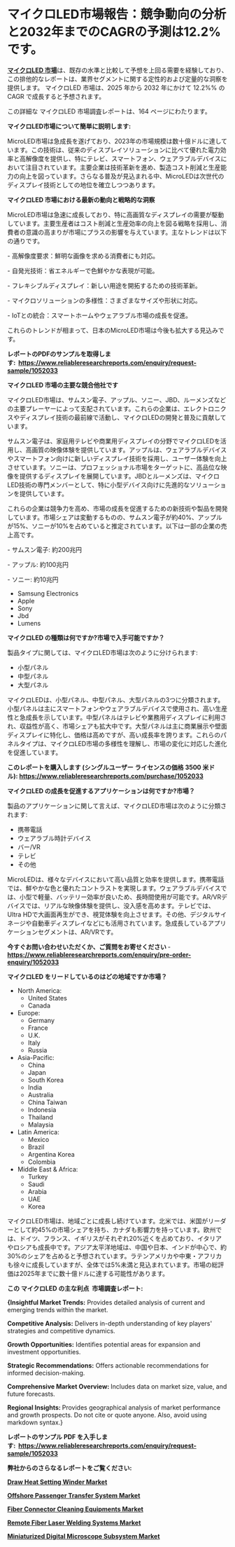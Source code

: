 <p><h1>マイクロLED市場報告：競争動向の分析と2032年までのCAGRの予測は12.2%です。</h1></p><p data-sourcepos="1:1-1:157"><strong><a href="https://www.reliableresearchreports.com/microled-r1052033?utm_campaign=107&utm_medium=36&utm_source=Github&utm_content=ia&utm_term=24022025&utm_id=microled">マイクロLED 市場</a></strong>は、既存の水準と比較して予想を上回る需要を経験しており、この排他的なレポートは、業界セグメントに関する定性的および定量的な洞察を提供します。 マイクロLED 市場は、2025 年から 2032 年にかけて 12.2%% の CAGR で成長すると予想されます。</p>
<p data-sourcepos="3:1-3:50">この詳細な マイクロLED 市場調査レポートは、164 ページにわたります。</p>
<p><strong>マイクロLED市場について簡単に説明します:</strong></p>
<p><p>MicroLED市場は急成長を遂げており、2023年の市場規模は数十億ドルに達しています。この技術は、従来のディスプレイソリューションに比べて優れた電力効率と高解像度を提供し、特にテレビ、スマートフォン、ウェアラブルデバイスにおいて注目されています。主要企業は技術革新を進め、製造コスト削減と生産能力の向上を図っています。さらなる普及が見込まれる中、MicroLEDは次世代のディスプレイ技術としての地位を確立しつつあります。</p></p>
<p><strong>マイクロLED 市場における最新の動向と戦略的な洞察</strong></p>
<p><p>MicroLED市場は急速に成長しており、特に高画質なディスプレイの需要が駆動しています。主要生産者はコスト削減と生産効率の向上を図る戦略を採用し、消費者の意識の高まりが市場にプラスの影響を与えています。主なトレンドは以下の通りです。</p><p>- 高解像度要求：鮮明な画像を求める消費者にも対応。</p><p>- 自発光技術：省エネルギーで色鮮やかな表現が可能。</p><p>- フレキシブルディスプレイ：新しい用途を開拓するための技術革新。</p><p>- マイクロソリューションの多様性：さまざまなサイズや形状に対応。</p><p>- IoTとの統合：スマートホームやウェアラブル市場の成長を促進。 </p><p>これらのトレンドが相まって、日本のMicroLED市場は今後も拡大する見込みです。</p></p>
<p><strong>レポートのPDFのサンプルを取得します</strong><strong>:&nbsp;&nbsp;<a href="https://www.reliableresearchreports.com/enquiry/request-sample/1052033?utm_campaign=107&utm_medium=36&utm_source=Github&utm_content=ia&utm_term=24022025&utm_id=microled">https://www.reliableresearchreports.com/enquiry/request-sample/1052033</a></strong></p>
<p><strong>マイクロLED 市場の主要な競合他社です</strong></p>
<p><p>マイクロLED市場は、サムスン電子、アップル、ソニー、JBD、ルーメンズなどの主要プレーヤーによって支配されています。これらの企業は、エレクトロニクスやディスプレイ技術の最前線で活動し、マイクロLEDの開発と普及に貢献しています。</p><p>サムスン電子は、家庭用テレビや商業用ディスプレイの分野でマイクロLEDを活用し、高画質の映像体験を提供しています。アップルは、ウェアラブルデバイスやスマートフォン向けに新しいディスプレイ技術を採用し、ユーザー体験を向上させています。ソニーは、プロフェッショナル市場をターゲットに、高品位な映像を提供するディスプレイを展開しています。JBDとルーメンズは、マイクロLED技術の専門メンバーとして、特に小型デバイス向けに先進的なソリューションを提供しています。</p><p>これらの企業は競争力を高め、市場の成長を促進するための新技術や製品を開発しています。市場シェアは変動するものの、サムスン電子が約40%、アップルが15%、ソニーが10%を占めていると推定されています。以下は一部の企業の売上高です。</p><p>- サムスン電子: 約200兆円</p><p>- アップル: 約100兆円</p><p>- ソニー: 約10兆円</p></p>
<p><ul><li>Samsung Electronics</li><li>Apple</li><li>Sony</li><li>Jbd</li><li>Lumens</li></ul></p>
<p><strong>マイクロLED の種類は何ですか?市場で入手可能ですか？</strong></p>
<p>製品タイプに関しては、マイクロLED市場は次のように分けられます:</p>
<p><ul><li>小型パネル</li><li>中型パネル</li><li>大型パネル</li></ul></p>
<p><p>マイクロLEDは、小型パネル、中型パネル、大型パネルの3つに分類されます。小型パネルは主にスマートフォンやウェアラブルデバイスで使用され、高い生産性と急成長を示しています。中型パネルはテレビや業務用ディスプレイに利用され、収益性が高く、市場シェアも拡大中です。大型パネルは主に商業展示や壁面ディスプレイに特化し、価格は高めですが、高い成長率を誇ります。これらのパネルタイプは、マイクロLED市場の多様性を理解し、市場の変化に対応した進化を促進しています。</p></p>
<p><strong>このレポートを購入します (シングルユーザー ライセンスの価格 3500 米ドル):&nbsp;<a href="https://www.reliableresearchreports.com/purchase/1052033?utm_campaign=107&utm_medium=36&utm_source=Github&utm_content=ia&utm_term=24022025&utm_id=microled">https://www.reliableresearchreports.com/purchase/1052033</a></strong></p>
<p><strong>マイクロLED の成長を促進するアプリケーションは何ですか?市場？</strong></p>
<p>製品のアプリケーションに関して言えば、マイクロLED市場は次のように分類されます:</p>
<p><ul><li>携帯電話</li><li>ウェアラブル時計デバイス</li><li>バー/VR</li><li>テレビ</li><li>その他</li></ul></p>
<p><p>MicroLEDは、様々なデバイスにおいて高い品質と効率を提供します。携帯電話では、鮮やかな色と優れたコントラストを実現します。ウェアラブルデバイスでは、小型で軽量、バッテリー効率が良いため、長時間使用が可能です。AR/VRデバイスでは、リアルな映像体験を提供し、没入感を高めます。テレビでは、Ultra HDで大画面再生ができ、視覚体験を向上させます。その他、デジタルサイネージや自動車ディスプレイなどにも活用されています。急成長しているアプリケーションセグメントは、AR/VRです。</p></p>
<p><strong>今すぐお問い合わせいただくか、ご質問をお寄せください</strong><strong>&nbsp;</strong>-<strong><a href="https://www.reliableresearchreports.com/enquiry/pre-order-enquiry/1052033?utm_campaign=107&utm_medium=36&utm_source=Github&utm_content=ia&utm_term=24022025&utm_id=microled">https://www.reliableresearchreports.com/enquiry/pre-order-enquiry/1052033</a></strong></p>
<p><strong>マイクロLED をリードしているのはどの地域ですか市場？</strong></p>
<p><ul>
    <li>
        North America:
        <ul>
            <li>United States</li>
            <li>Canada</li>
        </ul>
    </li>
    <li>
        Europe:
        <ul>
            <li>Germany</li>
            <li>France</li>
            <li>U.K.</li>
            <li>Italy</li>
            <li>Russia</li>
        </ul>
    </li>
    <li>
        Asia-Pacific:
        <ul>
            <li>China</li>
            <li>Japan</li>
            <li>South Korea</li>
            <li>India</li>
            <li>Australia</li>
            <li>China Taiwan</li>
            <li>Indonesia</li>
            <li>Thailand</li>
            <li>Malaysia</li>
        </ul>
    </li>
    <li>
        Latin America:
        <ul>
            <li>Mexico</li>
            <li>Brazil</li>
            <li>Argentina Korea</li>
            <li>Colombia</li>
        </ul>
    </li>
    <li>
        Middle East & Africa:
        <ul>
            <li>Turkey</li>
            <li>Saudi</li>
            <li>Arabia</li>
            <li>UAE</li>
            <li>Korea</li>
        </ul>
    </li>
    </ul></p>
<p><p>マイクロLED市場は、地域ごとに成長し続けています。北米では、米国がリーダーとして約45%の市場シェアを持ち、カナダも影響力を持っています。欧州では、ドイツ、フランス、イギリスがそれぞれ20%近くを占めており、イタリアやロシアも成長中です。アジア太平洋地域は、中国や日本、インドが中心で、約30%のシェアを占めると予想されています。ラテンアメリカや中東・アフリカも徐々に成長していますが、全体では5%未満と見込まれています。市場の総評価は2025年までに数十億ドルに達する可能性があります。</p></p>
<p><strong>この マイクロLED の主な利点&nbsp; 市場調査レポート:</strong></p>
<p><strong>{Insightful Market Trends:</strong> Provides detailed analysis of current and emerging trends within the market.</p>
<p><strong>Competitive Analysis:</strong> Delivers in-depth understanding of key players' strategies and competitive dynamics.</p>
<p><strong>Growth Opportunities:</strong> Identifies potential areas for expansion and investment opportunities.</p>
<p><strong>Strategic Recommendations:</strong> Offers actionable recommendations for informed decision-making.</p>
<p><strong>Comprehensive Market Overview: </strong>Includes data on market size, value, and future forecasts.</p>
<p><strong>Regional Insights: </strong>Provides geographical analysis of market performance and growth prospects. Do not cite or quote anyone. Also, avoid using markdown syntax.}</p>
<p><strong>レポートのサンプル PDF を入手します:&nbsp;</strong><strong>&nbsp;<a href="https://www.reliableresearchreports.com/enquiry/request-sample/1052033?utm_campaign=107&utm_medium=36&utm_source=Github&utm_content=ia&utm_term=24022025&utm_id=microled">https://www.reliableresearchreports.com/enquiry/request-sample/1052033</a></strong></p>
<p></p>
<p></p>
<p></p>
<p></p>
<p><strong>弊社からのさらなるレポートをご覧ください:</strong></p>
<p><strong><p><a href="https://github.com/boyertrull4r/Market-Research-Report-List-1/blob/main/draw-heat-setting-winder-market.md?utm_campaign=107&utm_medium=36&utm_source=Github&utm_content=ia&utm_term=24022025&utm_id=microled">Draw Heat Setting Winder Market</a></p><p><a href="https://github.com/tsiteymargat/Market-Research-Report-List-1/blob/main/offshore-passenger-transfer-system-market.md?utm_campaign=107&utm_medium=36&utm_source=Github&utm_content=ia&utm_term=24022025&utm_id=microled">Offshore Passenger Transfer System Market</a></p><p><a href="https://github.com/siertnamba7u/Market-Research-Report-List-1/blob/main/fiber-connector-cleaning-equipments-market.md?utm_campaign=107&utm_medium=36&utm_source=Github&utm_content=ia&utm_term=24022025&utm_id=microled">Fiber Connector Cleaning Equipments Market</a></p><p><a href="https://github.com/joshuagarcia509/Market-Research-Report-List-1/blob/main/remote-fiber-laser-welding-systems-market.md?utm_campaign=107&utm_medium=36&utm_source=Github&utm_content=ia&utm_term=24022025&utm_id=microled">Remote Fiber Laser Welding Systems Market</a></p><p><a href="https://github.com/lillybosakoi/Market-Research-Report-List-1/blob/main/miniaturized-digital-microscope-subsystem-market.md?utm_campaign=107&utm_medium=36&utm_source=Github&utm_content=ia&utm_term=24022025&utm_id=microled">Miniaturized Digital Microscope Subsystem Market</a></p></strong></p>